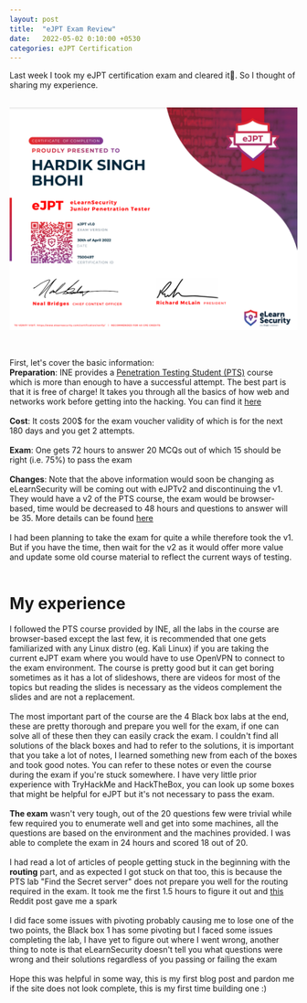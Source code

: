 ```yaml
---
layout: post
title:  "eJPT Exam Review"
date:   2022-05-02 0:10:00 +0530
categories: eJPT Certification
---
```

Last week I took my eJPT certification exam and cleared it🥳. So I thought of sharing my experience.
<br/><br/>

![cert image](/public/media/ejpt.jpg)

<br/>

First, let's cover the basic information:<br/>
**Preparation**: INE provides a <u>Penetration Testing Student (PTS)</u> course which is more than enough to have a successful attempt. The best part is that it is free of charge! It takes you through all the basics of how web and networks work before getting into the hacking. You can find it [here](https://my.ine.com/CyberSecurity/learning-paths/a223968e-3a74-45ed-884d-2d16760b8bbd/penetration-testing-student)
<br/><br/>
**Cost**: It costs 200$ for the exam voucher validity of which is for the next 180 days and you get 2 attempts.
<br/><br/>
**Exam**: One gets 72 hours to answer 20 MCQs out of which 15 should be right (i.e. 75%) to pass the exam
<br/><br/>
**Changes**: Note that the above information would soon be changing as eLearnSecurity will be coming out with eJPTv2 and discontinuing the v1. They would have a v2 of the PTS course, the exam would be browser-based, time would be decreased to 48 hours and questions to answer will be 35. More details can be found [here](https://ine.com/blog/new-ejpt-coming-soon?utm_source=linkedin&utm_medium=organic&utm_campaign=NeweJPTComingSoon&utm_content=blog)
<br/><br/>
I had been planning to take the exam for quite a while therefore took the v1. But if you have the time, then wait for the v2 as it would offer more value and update some old course material to reflect the current ways of testing.
<br/><br/>
# My experience
I followed the PTS course provided by INE, all the labs in the course are browser-based except the last few, it is recommended that one gets familiarized with any Linux distro (eg. Kali Linux) if you are taking the current eJPT exam where you would have to use OpenVPN to connect to the exam environment. 
The course is pretty good but it can get boring sometimes as it has a lot of slideshows, there are videos for most of the topics but reading the slides is necessary as the videos complement the slides and are not a replacement.
<br/><br/>
The most important part of the course are the 4 Black box labs at the end, these are pretty thorough and prepare you well for the exam, if one can solve all of these then they can easily crack the exam. I couldn't find all solutions of the black boxes and had to refer to the solutions, it is important that you take a lot of notes, I learned something new from each of the boxes and took good notes. You can refer to these notes or even the course during the exam if you're stuck somewhere.
I have very little prior experience with TryHackMe and HackTheBox, you can look up some boxes that might be helpful for eJPT but it's not necessary to pass the exam.
<br/><br/>
**The exam** wasn't very tough, out of the 20 questions few were trivial while few required you to enumerate well and get into some machines, all the questions are based on the environment and the machines provided. I was able to complete the exam in 24 hours and scored 18 out of 20.
<br/><br/>
I had read a lot of articles of people getting stuck in the beginning with the **routing** part, and as expected I got stuck on that too, this is because the PTS lab "Find the Secret server" does not prepare you well for the routing required in the exam. It took me the first 1.5 hours to figure it out and [this](https://www.reddit.com/r/eLearnSecurity/comments/jhbx2d/ejpt_routing_advice/) Reddit post gave me a spark 
<br/><br/>
I did face some issues with pivoting probably causing me to lose one of the two points, the Black box 1 has some pivoting but I faced some issues completing the lab, I have yet to figure out where I went wrong, another thing to note is that eLearnSecurity doesn't tell you what questions were wrong and their solutions regardless of you passing or failing the exam
<br/><br/>
Hope this was helpful in some way, this is my first blog post and pardon me if the site does not look complete, this is my first time building one :)